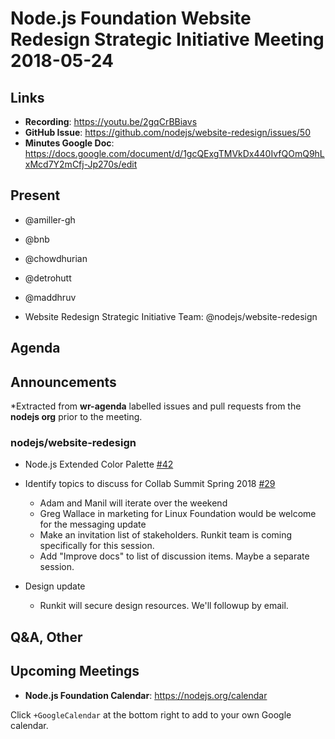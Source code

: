# Node.js Foundation Website Redesign Strategic Initiative Meeting 2018-05-24

## Links

* **Recording**: https://youtu.be/2gqCrBBiavs
* **GitHub Issue**: https://github.com/nodejs/website-redesign/issues/50
* **Minutes Google Doc**: https://docs.google.com/document/d/1gcQExgTMVkDx440IvfQOmQ9hLxMcd7Y2mCfj-Jp270s/edit

## Present

* @amiller-gh
* @bnb
* @chowdhurian
* @detrohutt
* @maddhruv

* Website Redesign Strategic Initiative Team: @nodejs/website-redesign

## Agenda

## Announcements

*Extracted from **wr-agenda** labelled issues and pull requests from the **nodejs org** prior to the meeting.

### nodejs/website-redesign

* Node.js Extended Color Palette  [#42](https://github.com/nodejs/website-redesign/issues/42)

* Identify topics to discuss for Collab Summit Spring 2018 [#29](https://github.com/nodejs/website-redesign/issues/29)
  * Adam and Manil will iterate over the weekend
  * Greg Wallace in marketing for Linux Foundation would be welcome for the messaging update
  * Make an invitation list of stakeholders. Runkit team is coming specifically for this session.
  * Add "Improve docs" to list of discussion items. Maybe a separate session.

* Design update
  * Runkit will secure design resources. We'll followup by email.

## Q&A, Other

## Upcoming Meetings

* **Node.js Foundation Calendar**: https://nodejs.org/calendar

Click `+GoogleCalendar` at the bottom right to add to your own Google calendar.
